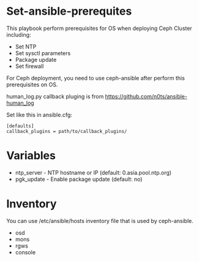 Set-ansible-prerequites
=======================

This playbook perform prerequisites for OS when deploying Ceph Cluster including:
- Set NTP 
- Set sysctl parameters
- Package update
- Set firewall

For Ceph deployment, you need to use ceph-ansible after perform this prerequisites on OS. 

human_log.py callback pluging is from https://github.com/n0ts/ansible-human_log

Set like this in ansible.cfg:

```
[defaults]
callback_plugins = path/to/callback_plugins/
```

Variables
=========

- ntp_server - NTP hostname or IP (default: 0.asia.pool.ntp.org)
- pgk_update - Enable package update (default: no)

Inventory
=========
You can use /etc/ansible/hosts inventory file that is used by ceph-ansible.
- osd
- mons
- rgws
- console


